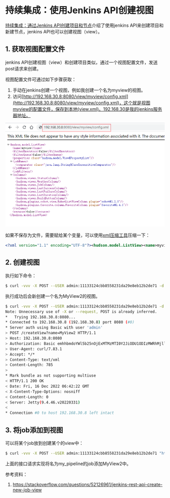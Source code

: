 # 持续集成：使用Jenkins API创建视图
[持续集成：通过Jenkins API创建项目和节点](https://blog.csdn.net/u010698107/article/details/126923744)介绍了使用jenkins API来创建项目和新建节点，jenkins API也可以创建视图（view）。



## 1. 获取视图配置文件

jenkins API创建视图（view）和创建项目类似，通过一个视图配置文件，发送post请求来创建。

视图配置文件可通过如下步骤获取：

1. 手动在jenkins创建一个视图，例如我创建一个名为myview的视图。
2. 访问[http://192.168.30.8:8080/view/myview/config.xml](http://192.168.30.8:8080/view/myview/config.xml)，这个就是视图myview的配置文件，保存到本地(view.xml)。192.168.30是我的jenkins服务器地址。

![](continuous-integration-for-jenkins-api-create-view/view-config.png)

如果不保存为文件，需要赋给某个变量，可以使用[xml压缩工具](http://www.jsons.cn/xmlformat/)压缩一下：

```xml
<?xml version="1.1" encoding="UTF-8"?><hudson.model.ListView><name>myview</name><filterExecutors>false</filterExecutors><filterQueue>false</filterQueue><properties class="hudson.model.View$PropertyList"/><jobNames><comparator class="java.lang.String$CaseInsensitiveComparator"/></jobNames><jobFilters/><columns><hudson.views.StatusColumn/><hudson.views.WeatherColumn/><hudson.views.JobColumn/><hudson.views.LastSuccessColumn/><hudson.views.LastFailureColumn/><hudson.views.LastDurationColumn/><hudson.views.BuildButtonColumn/><hudson.plugins.robot.view.RobotListViewColumn plugin="robot@3.2.0"/><hudson.plugins.favorite.column.FavoriteColumn plugin="favorite@2.4.1"/></columns><recurse>false</recurse></hudson.model.ListView>
```

## 2. 创建视图

执行如下命令：

```bash
$ curl -vvv -X POST --USER admin:11133124cbb8558231da29e8eb12b2de71 -d @view.xml -H "Content-Type: text/xml" http://192.168.30.8:8080/createView?name=MyView2
```

执行成功后会新创建一个名为MyView2的视图。

```bash
$ curl -vvv -X POST --USER admin:11133124cbb8558231da29e8eb12b2de71 -d @view.xml -H "Content-Type: text/xml" http://192.168.30.8:8080/createView?name=MyView2
Note: Unnecessary use of -X or --request, POST is already inferred.
*   Trying 192.168.30.8:8080...
* Connected to 192.168.30.8 (192.168.30.8) port 8080 (#0)
* Server auth using Basic with user 'admin'
> POST /createView?name=MyView2 HTTP/1.1
> Host: 192.168.30.8:8080
> Authorization: Basic emhhbmdoYWl5b25nOjExMTMzMTI0Y2JiODU1ODIzMWRhMjllOGViMTJiMmRlNzE=
> User-Agent: curl/7.83.1
> Accept: */*
> Content-Type: text/xml
> Content-Length: 785
>
* Mark bundle as not supporting multiuse
< HTTP/1.1 200 OK
< Date: Fri, 16 Dec 2022 06:42:22 GMT
< X-Content-Type-Options: nosniff
< Content-Length: 0
< Server: Jetty(9.4.46.v20220331)
<
* Connection #0 to host 192.168.30.8 left intact
```

## 3. 将job添加到视图

可以将某个job放到创建某个的view中：

```bash
$ curl -vvv -X POST --USER admin:11133124cbb8558231da29e8eb12b2de71 "http://192.168.100.31:8080/view/MyView2/addJobToView?name=my_pipeline"
```

上面的接口请求实现将名为my_pipeline的job添加MyView2中。





参考资料：

1. https://stackoverflow.com/questions/52126961/jenkins-rest-api-create-new-job-view



